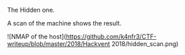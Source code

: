 The Hidden one.

A scan of the machine shows the result.

![NMAP of the host](https://github.com/k4nfr3/CTF-writeup/blob/master/2018/Hackvent 2018/hidden_scan.png)

